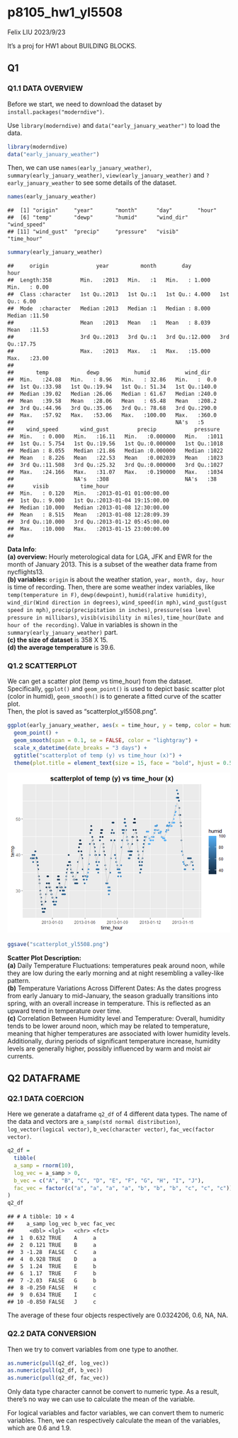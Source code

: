 p8105_hw1_yl5508
================
Felix LIU
2023/9/23

It’s a proj for HW1 about BUILDING BLOCKS.

## Q1

### Q1.1 DATA OVERVIEW

Before we start, we need to download the dataset by
`install.packages("moderndive")`.

Use `library(moderndive)` and `data("early_january_weather")` to load
the data.

``` r
library(moderndive)
data("early_january_weather")
```

Then, we can use `names(early_january_weather)`,
`summary(early_january_weather)`, `view(early_january_weather)` and
`?early_january_weather` to see some details of the dataset.

``` r
names(early_january_weather)
```

    ##  [1] "origin"     "year"       "month"      "day"        "hour"      
    ##  [6] "temp"       "dewp"       "humid"      "wind_dir"   "wind_speed"
    ## [11] "wind_gust"  "precip"     "pressure"   "visib"      "time_hour"

``` r
summary(early_january_weather)
```

    ##     origin               year          month        day              hour      
    ##  Length:358         Min.   :2013   Min.   :1   Min.   : 1.000   Min.   : 0.00  
    ##  Class :character   1st Qu.:2013   1st Qu.:1   1st Qu.: 4.000   1st Qu.: 6.00  
    ##  Mode  :character   Median :2013   Median :1   Median : 8.000   Median :11.50  
    ##                     Mean   :2013   Mean   :1   Mean   : 8.039   Mean   :11.53  
    ##                     3rd Qu.:2013   3rd Qu.:1   3rd Qu.:12.000   3rd Qu.:17.75  
    ##                     Max.   :2013   Max.   :1   Max.   :15.000   Max.   :23.00  
    ##                                                                                
    ##       temp            dewp           humid           wind_dir    
    ##  Min.   :24.08   Min.   : 8.96   Min.   : 32.86   Min.   :  0.0  
    ##  1st Qu.:33.98   1st Qu.:19.94   1st Qu.: 51.34   1st Qu.:140.0  
    ##  Median :39.02   Median :26.06   Median : 61.67   Median :240.0  
    ##  Mean   :39.58   Mean   :28.06   Mean   : 65.48   Mean   :208.2  
    ##  3rd Qu.:44.96   3rd Qu.:35.06   3rd Qu.: 78.68   3rd Qu.:290.0  
    ##  Max.   :57.92   Max.   :53.06   Max.   :100.00   Max.   :360.0  
    ##                                                   NA's   :5      
    ##    wind_speed       wind_gust         precip            pressure   
    ##  Min.   : 0.000   Min.   :16.11   Min.   :0.000000   Min.   :1011  
    ##  1st Qu.: 5.754   1st Qu.:19.56   1st Qu.:0.000000   1st Qu.:1018  
    ##  Median : 8.055   Median :21.86   Median :0.000000   Median :1022  
    ##  Mean   : 8.226   Mean   :22.53   Mean   :0.002039   Mean   :1023  
    ##  3rd Qu.:11.508   3rd Qu.:25.32   3rd Qu.:0.000000   3rd Qu.:1027  
    ##  Max.   :24.166   Max.   :31.07   Max.   :0.190000   Max.   :1034  
    ##                   NA's   :308                        NA's   :38    
    ##      visib          time_hour                     
    ##  Min.   : 0.120   Min.   :2013-01-01 01:00:00.00  
    ##  1st Qu.: 9.000   1st Qu.:2013-01-04 19:15:00.00  
    ##  Median :10.000   Median :2013-01-08 12:30:00.00  
    ##  Mean   : 8.515   Mean   :2013-01-08 12:28:09.39  
    ##  3rd Qu.:10.000   3rd Qu.:2013-01-12 05:45:00.00  
    ##  Max.   :10.000   Max.   :2013-01-15 23:00:00.00  
    ## 

**Data Info**:  
**(a) overview:** Hourly meterological data for LGA, JFK and EWR for the
month of January 2013. This is a subset of the weather data frame from
nycflights13.  
**(b) variables:** `origin` is about the weather station,
`year, month, day, hour` is time of recording. Then, there are some
weather index variables, like `temp(temperature in F)`,
`dewp(dewpoint)`, `humid(ralative humidity)`,
`wind_dir(Wind direction in degrees)`, `wind_speed(in mph)`,
`wind_gust(gust speed in mph)`, `precip(precipitation in inches)`,
`pressure(sea level pressure in millibars)`,
`visib(visibility in miles)`,
`time_hour(Date and hour of the recording)`. Value in variables is shown
in the `summary(early_january_weather)` part.  
**(c) the size of dataset** is 358 X 15.  
**(d) the average temperature** is 39.6.

### Q1.2 SCATTERPLOT

We can get a scatter plot (temp vs time_hour) from the dataset.  
Specifically, `ggplot()` and `geom_point()` is used to depict basic
scatter plot (color in humid), `geom_smooth()` is to generate a fitted
curve of the scatter plot.  
Then, the plot is saved as “scatterplot_yl5508.png”.

``` r
ggplot(early_january_weather, aes(x = time_hour, y = temp, color = humid)) + 
  geom_point() + 
  geom_smooth(span = 0.1, se = FALSE, color = "lightgray") + 
  scale_x_datetime(date_breaks = "3 days") + 
  ggtitle("scatterplot of temp (y) vs time_hour (x)") + 
  theme(plot.title = element_text(size = 15, face = "bold", hjust = 0.5))
```

![](p8105_hw1_yl5508_files/figure-gfm/yx_scatter-1.png)<!-- -->

``` r
ggsave("scatterplot_yl5508.png")
```

**Scatter Plot Description:**  
**(a)** Daily Temperature Fluctuations: temperatures peak around noon,
while they are low during the early morning and at night resembling a
valley-like pattern.  
**(b)** Temperature Variations Across Different Dates: As the dates
progress from early January to mid-January, the season gradually
transitions into spring, with an overall increase in temperature. This
is reflected as an upward trend in temperature over time.  
**(c)** Correlation Between Humidity level and Temperature: Overall,
humidity tends to be lower around noon, which may be related to
temperature, meaning that higher temperatures are associated with lower
humidity levels. Additionally, during periods of significant temperature
increase, humidity levels are generally higher, possibly influenced by
warm and moist air currents.

## Q2 DATAFRAME

### Q2.1 DATA COERCION

Here we generate a dataframe `q2_df` of 4 different data types. The name
of the data and vectors are `a_samp(std normal distribution)`,
`log_vector(logical vector)`, `b_vec(character vector)`,
`fac_vec(factor vector)`.

``` r
q2_df = 
  tibble(
  a_samp = rnorm(10),
  log_vec = a_samp > 0,
  b_vec = c("A", "B", "C", "D", "E", "F", "G", "H", "I", "J"),
  fac_vec = factor(c("a", "a", "a", "a", "b", "b", "b", "c", "c", "c"))
)
q2_df
```

    ## # A tibble: 10 × 4
    ##    a_samp log_vec b_vec fac_vec
    ##     <dbl> <lgl>   <chr> <fct>  
    ##  1  0.632 TRUE    A     a      
    ##  2  0.121 TRUE    B     a      
    ##  3 -1.28  FALSE   C     a      
    ##  4  0.928 TRUE    D     a      
    ##  5  1.24  TRUE    E     b      
    ##  6  1.17  TRUE    F     b      
    ##  7 -2.03  FALSE   G     b      
    ##  8 -0.250 FALSE   H     c      
    ##  9  0.634 TRUE    I     c      
    ## 10 -0.850 FALSE   J     c

The average of these four objects respectively are 0.0324206, 0.6, NA,
NA.

### Q2.2 DATA CONVERSION

Then we try to convert variables from one type to another.

``` r
as.numeric(pull(q2_df, log_vec))
as.numeric(pull(q2_df, b_vec))
as.numeric(pull(q2_df, fac_vec))
```

Only data type character cannot be convert to numeric type. As a result,
there’s no way we can use to calculate the mean of the variable.

For logical variables and factor variables, we can convert them to
numeric variables. Then, we can respectively calculate the mean of the
variables, which are 0.6 and 1.9.

